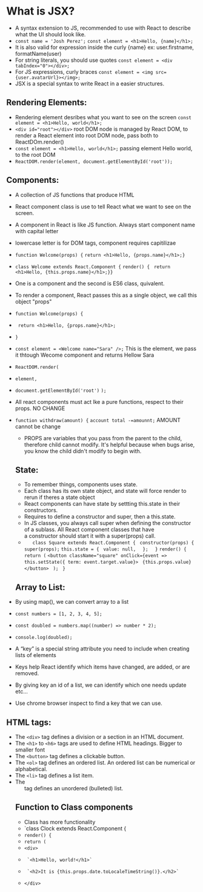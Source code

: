 # What is JSX? 
  - A syntax extension to JS, recommended to use with React to describe what the UI should look like.
  - `const name = 'Josh Perez';`
     `const element = <h1>Hello, {name}</h1>;`
  - It is also valid for expression inside the curly {name} ex: user.firstname, formatName(user)
  - For string literals, you should use quotes `const element = <div tabIndex="0"></div>;`
  - For JS expressions, curly braces `const element = <img src={user.avatarUrl}></img>;`
  - JSX is a special syntax to write React in a easier structures.
  
 ## Rendering Elements:
 - Rendering element desribes what you want to see on the screen `const element = <h1>Hello, world</h1>;`
 - `<div id="root"></div>` root DOM node is managed by React DOM, to render a React element into root DOM node, pass both to ReactDOm.render()
 - `const element = <h1>Hello, world</h1>;` passing element Hello world, to the root DOM
 - `ReactDOM.render(element, document.getElementById('root'));`

## Components:
- A collection of JS functions that produce HTML
- React component class is use to tell React what we want to see on the screen.
- A component in React is like JS function. Always start component name with capital letter
- lowercase letter is for DOM tags, component requires capitilizae
- `function Welcome(props) {`
  `return <h1>Hello, {props.name}</h1>;}`
- `class Welcome extends React.Component {` 
  `render() {`
   ` return <h1>Hello, {this.props.name}</h1>;}}`
- One is a component and the second is ES6 class, quivalent.
- To render a component, React passes this as a single object, we call this object "props"
- `function Welcome(props) {`
-  ` return <h1>Hello, {props.name}</h1>;`
- `}`
- `const element = <Welcome name="Sara" />;`  This is the element, we pass it thtough Wecome component and returns Hellow Sara
- `ReactDOM.render(`
- `element,`
-  `document.getElementById('root')`
 `);`
- All react components must act lke a pure functions, respect to their props. NO CHANGE 
- `function withdraw(amount) {` 
  `account total -=amounnt;`   AMOUNT cannot be change
  - PROPS are variables that you pass from the parent to the child, therefore child cannot modify. It's helpful because when bugs arise, you know the child didn't modify to begin with. 
  
  ## State: 
  - To remember things, components uses state.
  - Each class has its own state object, and state will force render to rerun if theres a state object
  - React components can have state by settting this.state in their constructors.
  - Requires to define a constructor and super, then a this.state.
  - In JS classes, you always call super when defining the constructor of a sublass. All React component classes that have a constructor should start it with a super(props) call.
  - `	class Square extends React.Component {`
 ` constructor(props) {`
    `super(props);`
    `this.state = {`
     ` value: null,`
  `  };`
`  }`
	`render() {`
    `return (`
      `<button className="square" onClick={event => this.setState({ term: event.target.value}>`
       ` {this.props.value}`
      `</button>`
   ` );`
 ` }`
  
  ## Array to List:
 - By using map(), we can convert array to a list
 - `const numbers = [1, 2, 3, 4, 5];`
 - `const doubled = numbers.map((number) => number * 2);`
 -  `console.log(doubled);`
 - A “key” is a special string attribute you need to include when creating lists of elements
 - Keys help React identify which items have changed, are added, or are removed.
 - By giving key an id of a list, we can identify which one needs update etc...
 - Use chrome browser inspect to find a key that we can use.
  ## HTML tags:
  - The `<div>` tag defines a division or a section in an HTML document.
  - The `<h1>` to `<h6>` tags are used to define HTML headings. Bigger to smaller font
  - The `<button>` tag defines a clickable button.
  - The `<ol>` tag defines an ordered list. An ordered list can be numerical or alphabetical.
  - The `<li>` tag defines a list item.
  - The <ul> tag defines an unordered (bulleted) list.
  
  ## Function to Class components 
  - Class has more functionality
  - `class Clock extends React.Component {
  - `render() {`
  - `return (`
  -    `<div>`
  -      `<h1>Hello, world!</h1>`
  -      `<h2>It is {this.props.date.toLocaleTimeString()}.</h2>`
  -    `</div>`
  
  
  
  
  
  
  
  
  
  
  
  
  
  
  
  
  
  
  
  
  
  
  
  
  
